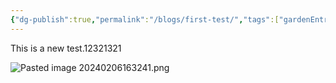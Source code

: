 ```yaml
---
{"dg-publish":true,"permalink":"/blogs/first-test/","tags":["gardenEntry"]}
---
```



This is a new test.12321321

![Pasted image 20240206163241.png](/img/user/Images/Pasted%20image%2020240206163241.png)
